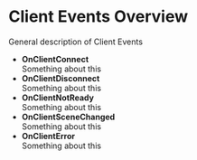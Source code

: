 # Client Events Overview

General description of Client Events

-   **OnClientConnect**  
    Something about this
-   **OnClientDisconnect**  
    Something about this
-   **OnClientNotReady**  
    Something about this
-   **OnClientSceneChanged**  
    Something about this
-   **OnClientError**  
    Something about this
